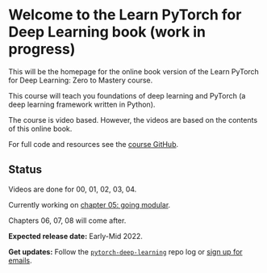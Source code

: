 # Welcome to the Learn PyTorch for Deep Learning book (work in progress)

This will be the homepage for the online book version of the Learn PyTorch for Deep Learning: Zero to Mastery course.

This course will teach you foundations of deep learning and PyTorch (a deep learning framework written in Python).

The course is video based. However, the videos are based on the contents of this online book.

For full code and resources see the [course GitHub](https://github.com/mrdbourke/pytorch-deep-learning).

## Status

Videos are done for 00, 01, 02, 03, 04.

Currently working on [chapter 05: going modular](https://www.learnpytorch.io/05_pytorch_going_modular/).

Chapters 06, 07, 08 will come after.

**Expected release date:** Early-Mid 2022.

**Get updates:** Follow the [`pytorch-deep-learning`](https://github.com/mrdbourke/pytorch-deep-learning#log) repo log or [sign up for emails](https://www.mrdbourke.com/newsletter/).

